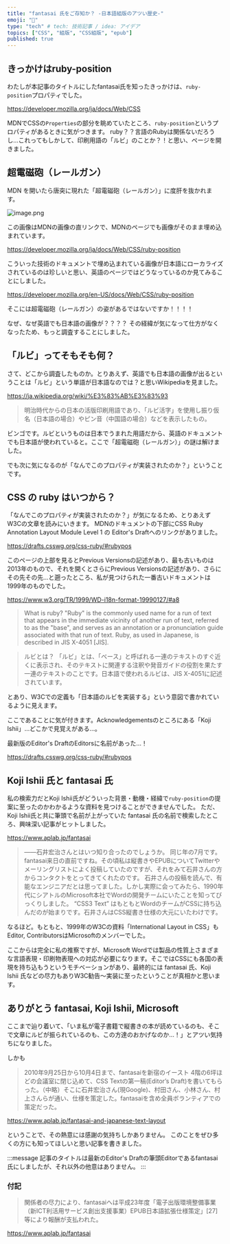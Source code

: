 ```yaml
---
title: "fantasai 氏をご存知か？ -日本語組版のアツい歴史-"
emoji: "📄"
type: "tech" # tech: 技術記事 / idea: アイデア
topics: ["CSS", "組版", "CSS組版", "epub"]
published: true
---
```


## きっかけはruby-position

わたしが本記事のタイトルにしたfantasai氏を知ったきっかけは、`ruby-position`プロパティでした。

https://developer.mozilla.org/ja/docs/Web/CSS

MDNでCSSの`Properties`の部分を眺めていたところ、`ruby-position`というプロパティがあるときに気がつきます。
ruby？？言語のRubyは関係ないだろうし…これってもしかして、印刷用語の「ルビ」のことか？！と思い、ページを開きました。

## 超電磁砲（レールガン）

MDN を開いたら唐突に現れた「超電磁砲（レールガン）」に度肝を抜かれます。

![image.png](https://developer.mozilla.org/ja/docs/Web/CSS/ruby-position/screen_shot_2015-03-04_at_13.02.20.png)


この画像はMDNの画像の直リンクで、MDNのページでも画像がそのまま埋め込まれています。

https://developer.mozilla.org/ja/docs/Web/CSS/ruby-position

こういった技術のドキュメントで埋め込まれている画像が日本語にローカライズされているのは珍しいと思い、英語のページではどうなっているのか見てみることにしました。

https://developer.mozilla.org/en-US/docs/Web/CSS/ruby-position

そこには超電磁砲（レールガン）の姿があるではないですか！！！！

なぜ、なぜ英語でも日本語の画像が？？？？
その経緯が気になって仕方がなくなったため、もっと調査することにしました。

## 「ルビ」ってそもそも何？

さて、どこから調査したものか。とりあえず、英語でも日本語の画像が出るということは「ルビ」という単語が日本語なのでは？と思いWikipediaを見ました。

https://ja.wikipedia.org/wiki/%E3%83%AB%E3%83%93

> 明治時代からの日本の活版印刷用語であり、「ルビ活字」を使用し振り仮名（日本語の場合）やピン音（中国語の場合）などを表示したもの。

ビンゴです。ルビというものは日本でうまれた用語だから、英語のドキュメントでも日本語が使われていると。ここで「超電磁砲（レールガン）」の謎は解けました。

でも次に気になるのが「なんでこのプロパティが実装されたのか？」ということです。

## CSS の ruby はいつから？

「なんでこのプロパティが実装されたのか？」が気になるため、とりあえずW3Cの文章を読みにいきます。
MDNのドキュメントの下部にCSS Ruby Annotation Layout Module Level 1 の Editor's Draftへのリンクがありました。

https://drafts.csswg.org/css-ruby/#rubypos

このページの上部を見るとPrevious Versionsの記述があり、最も古いものは2013年のもので、それを開くとさらにPrevious Versionsの記述があり、さらにその先その先…と遡ったところ、私が見つけられた一番古いドキュメントは1999年のものでした。

https://www.w3.org/TR/1999/WD-i18n-format-19990127/#a8

> What is ruby?
> "Ruby" is the commonly used name for a run of text that appears in the immediate vicinity of another run of text, referred to as the "base", and serves as an annotation or a pronunciation guide associated with that run of text. Ruby, as used in Japanese, is described in JIS X-4051 [JIS].

> ルビとは？
> 「ルビ」とは、「ベース」と呼ばれる一連のテキストのすぐ近くに表示され、そのテキストに関連する注釈や発音ガイドの役割を果たす一連のテキストのことです。日本語で使われるルビは、JIS X-4051に記述されています。

とあり、W3Cでの定義も「日本語のルビを実装する」という意図で書かれているように見えます。

ここであることに気が付きます。Acknowledgementsのところにある「Koji Ishii」…どこかで見覚えがある…。

最新版のEditor's DraftのEditorsに名前があった…！

https://drafts.csswg.org/css-ruby/#rubypos

## Koji Ishii 氏と fantasai 氏

私の検索力だとKoji Ishii氏がどういった背景・動機・経緯で`ruby-position`の提案に至ったのかわかるような資料を見つけることができませんでした。
ただ、Koji Ishii氏と共に筆頭で名前が上がっていた fantasai 氏の名前で検索したところ、興味深い記事がヒットしました。

https://www.aplab.jp/fantasai

> ――石井宏治さんとはいつ知り合ったのでしょうか。
同じ年の7月です。fantasai来日の直前ですね。その頃私は縦書きやEPUBについてTwitterやメーリングリストによく投稿していたのですが、それをみて石井さんの方からコンタクトをとってきてくれたのです。
石井さんの投稿を読んで、有能なエンジニアだとは思ってました。しかし実際に会ってみたら、1990年代にシアトルのMicrosoft本社でWordの開発チームにいたことを知ってびっくりしました。 “CSS3 Text” はもともとWordのチームがCSSに持ち込んだのが始まりです。石井さんはCSS縦書き仕様の大元にいたわけです。

なるほど。もともと、1999年のW3Cの資料「International Layout in CSS」もEditor, ContributorsはMicrosoftのメンバーでした。

ここからは完全に私の推察ですが、Microsoft Wordでは製品の性質上さまざまな言語表現・印刷物表現への対応が必要になります。そこではCSSにも各国の表現を持ち込もうというモチベーションがあり、最終的には fantasai 氏、Koji Ishii 氏などの尽力もありW3C勧告〜実装に至ったということが真相かと思います。

## ありがとう fantasai, Koji Ishii, Microsoft

ここまで辿り着いて、「いま私が電子書籍で縦書きの本が読めているのも、そこで文章にルビが振られているのも、この方達のおかげなのか…！」とアツい気持ちになりました。

しかも

> 2010年9月25日から10月4日まで、fantasaiを新宿のイースト 4階の6坪ほどの会議室に閉じ込めて、CSS Textの第一稿(Editor’s Draft)を書いてもらった。（中略）そこに石井宏治さん(現Google)、村田さん、小林さん、村上さんらが通い、仕様を策定した。fantasaiを含め全員ボランティアでの策定だった。

https://www.aplab.jp/fantasai-and-japanese-text-layout

ということで、その熱意には感謝の気持ちしかありません。
このことをぜひ多くの方にも知ってほしいと思い記事を書きました。

:::message
記事のタイトルは最新のEditor's Draftの筆頭Editorであるfantasai氏にしましたが、それ以外の他意はありません。
:::

### 付記

> 関係者の尽力により、fantasaiへは平成23年度「電子出版環境整備事業（新ICT利活用サービス創出支援事業）EPUB日本語拡張仕様策定」[27]等により報酬が支払われた。

https://www.aplab.jp/fantasai
